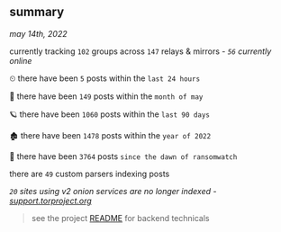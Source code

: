 
## summary
_may 14th, 2022_

currently tracking `102` groups across `147` relays & mirrors - _`56` currently online_

⏲ there have been `5` posts within the `last 24 hours`

🦈 there have been `149` posts within the `month of may`

🪐 there have been `1060` posts within the `last 90 days`

🏚 there have been `1478` posts within the `year of 2022`

🦕 there have been `3764` posts `since the dawn of ransomwatch`

there are `49` custom parsers indexing posts

_`20` sites using v2 onion services are no longer indexed - [support.torproject.org](https://support.torproject.org/onionservices/v2-deprecation/)_

> see the project [README](https://github.com/thetanz/ransomwatch#ransomwatch--) for backend technicals
